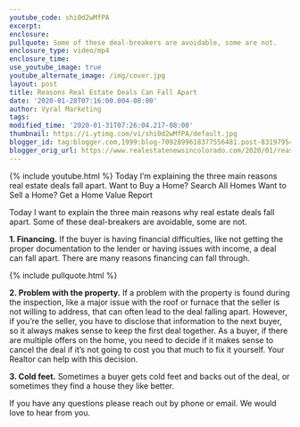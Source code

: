 ```yaml
---
youtube_code: shi0d2wMfPA
excerpt:
enclosure:
pullquote: Some of these deal-breakers are avoidable, some are not.
enclosure_type: video/mp4
enclosure_time:
use_youtube_image: true
youtube_alternate_image: /img/cover.jpg
layout: post
title: Reasons Real Estate Deals Can Fall Apart
date: '2020-01-28T07:16:00.004-08:00'
author: Vyral Marketing
tags:
modified_time: '2020-01-31T07:26:04.217-08:00'
thumbnail: https://i.ytimg.com/vi/shi0d2wMfPA/default.jpg
blogger_id: tag:blogger.com,1999:blog-7092899618377556481.post-8319795416434948091
blogger_orig_url: https://www.realestatenewsincolorado.com/2020/01/reasons-real-estate-deals-can-fall-apart.html
---
```

{% include youtube.html %}
Today I’m explaining the three main reasons real estate deals fall apart.
Want to Buy a Home? Search All Homes
Want to Sell a Home? Get a Home Value Report

Today I want to explain the three main reasons why real estate deals fall apart. Some of these deal-breakers are avoidable, some are not.

**1. Financing.** If the buyer is having financial difficulties, like not getting the proper documentation to the lender or having issues with income, a deal can fall apart. There are many reasons financing can fall through.

{% include pullquote.html %}

**2. Problem with the property.** If a problem with the property is found during the inspection, like a major issue with the roof or furnace that the seller is not willing to address, that can often lead to the deal falling apart. However, if you’re the seller, you have to disclose that information to the next buyer, so it always makes sense to keep the first deal together. As a buyer, if there are multiple offers on the home, you need to decide if it makes sense to cancel the deal if it’s not going to cost you that much to fix it yourself. Your Realtor can help with this decision.

**3. Cold feet.** Sometimes a buyer gets cold feet and backs out of the deal, or sometimes they find a house they like better.

If you have any questions please reach out by phone or email. We would love to hear from you.
